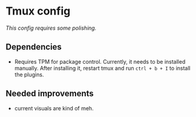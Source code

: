 # Tmux config

_This config requires some polishing._


## Dependencies
- Requires TPM for package control. Currently, it needs to be installed manually. After installing it, restart tmux and run `ctrl + b + I` to install the plugins.


## Needed improvements
- current visuals are kind of meh.

